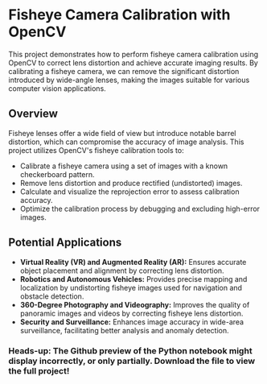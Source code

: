 # Fisheye Camera Calibration with OpenCV
This project demonstrates how to perform fisheye camera calibration using OpenCV to correct lens distortion and achieve accurate imaging results. By calibrating a fisheye camera, we can remove the significant distortion introduced by wide-angle lenses, making the images suitable for various computer vision applications.

## Overview
Fisheye lenses offer a wide field of view but introduce notable barrel distortion, which can compromise the accuracy of image analysis. This project utilizes OpenCV's fisheye calibration tools to:
- Calibrate a fisheye camera using a set of images with a known checkerboard pattern.
- Remove lens distortion and produce rectified (undistorted) images.
- Calculate and visualize the reprojection error to assess calibration accuracy.
- Optimize the calibration process by debugging and excluding high-error images.

## Potential Applications
- **Virtual Reality (VR) and Augmented Reality (AR):** Ensures accurate object placement and alignment by correcting lens distortion.
- **Robotics and Autonomous Vehicles:** Provides precise mapping and localization by undistorting fisheye images used for navigation and obstacle detection.
- **360-Degree Photography and Videography:** Improves the quality of panoramic images and videos by correcting fisheye lens distortion.
- **Security and Surveillance:** Enhances image accuracy in wide-area surveillance, facilitating better analysis and anomaly detection.

### Heads-up: The Github preview of the Python notebook might display incorrectly, or only partially. Download the file to view the full project!
